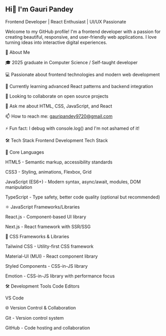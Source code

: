 ## Hi👋 I'm Gauri Pandey
Frontend Developer | React Enthusiast | UI/UX Passionate

Welcome to my GitHub profile! I'm a frontend developer with a passion for creating beautiful, responsive, and user-friendly web applications. I love turning ideas into interactive digital experiences.

🚀 About Me

🎓 2025 graduate in Computer Science / Self-taught developer

💻 Passionate about frontend technologies and modern web development

🌱 Currently learning advanced React patterns and backend integration

👯 Looking to collaborate on open source projects

💬 Ask me about HTML, CSS, JavaScript, and React

📫 How to reach me: gauripandey9720@gmail.com

⚡ Fun fact: I debug with console.log() and I'm not ashamed of it!

🛠️ Tech Stack
 Frontend Development Tech Stack
 
🎯 Core Languages

HTML5 - Semantic markup, accessibility standards

CSS3 - Styling, animations, Flexbox, Grid

JavaScript (ES6+) - Modern syntax, async/await, modules, DOM manipulation

TypeScript - Type safety, better code quality (optional but recommended)

⚛️ JavaScript Frameworks/Libraries

React.js - Component-based UI library

Next.js - React framework with SSR/SSG

🎨 CSS Frameworks & Libraries

Tailwind CSS - Utility-first CSS framework

Material-UI (MUI) - React component library

Styled Components - CSS-in-JS library

Emotion - CSS-in-JS library with performance focus

🛠️ Development Tools
Code Editors

VS Code 

🌐 Version Control & Collaboration

Git - Version control system

GitHub - Code hosting and collaboration
<!--
-->
